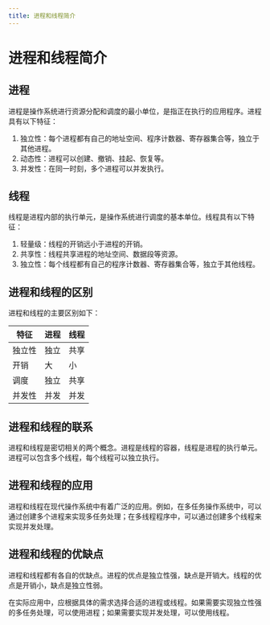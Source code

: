 ```yaml
---
title: 进程和线程简介
---
```


# 进程和线程简介

## 进程

进程是操作系统进行资源分配和调度的最小单位，是指正在执行的应用程序。进程具有以下特征：

1. 独立性：每个进程都有自己的地址空间、程序计数器、寄存器集合等，独立于其他进程。
2. 动态性：进程可以创建、撤销、挂起、恢复等。
3. 并发性：在同一时刻，多个进程可以并发执行。

## 线程

线程是进程内部的执行单元，是操作系统进行调度的基本单位。线程具有以下特征：

1. 轻量级：线程的开销远小于进程的开销。
2. 共享性：线程共享进程的地址空间、数据段等资源。
3. 独立性：每个线程都有自己的程序计数器、寄存器集合等，独立于其他线程。

## 进程和线程的区别

进程和线程的主要区别如下：

| 特征  | 进程 | 线程 |
|-----|----|----|
| 独立性 | 独立 | 共享 |
| 开销  | 大  | 小  |
| 调度  | 独立 | 共享 |
| 并发性 | 并发 | 并发 |

## 进程和线程的联系

进程和线程是密切相关的两个概念。进程是线程的容器，线程是进程的执行单元。进程可以包含多个线程，每个线程可以独立执行。

## 进程和线程的应用

进程和线程在现代操作系统中有着广泛的应用。例如，在多任务操作系统中，可以通过创建多个进程来实现多任务处理；在多线程程序中，可以通过创建多个线程来实现并发处理。

## 进程和线程的优缺点

进程和线程都有各自的优缺点。进程的优点是独立性强，缺点是开销大。线程的优点是开销小，缺点是独立性弱。

在实际应用中，应根据具体的需求选择合适的进程或线程。如果需要实现独立性强的多任务处理，可以使用进程；如果需要实现并发处理，可以使用线程。

